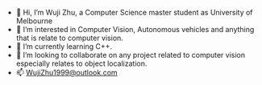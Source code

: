 - 👋 Hi, I’m Wuji Zhu, a Computer Science master student as University of Melbourne
- 👀 I’m interested in Computer Vision, Autonomous vehicles and anything that is relate to computer vision.
- 🌱 I’m currently learning C++.
- 💞️ I’m looking to collaborate on any project related to computer vision especially relates to object localization.
- 📫 WujiZhu1999@outlook.com

<!---
WujiZhu1999/WujiZhu1999 is a ✨ special ✨ repository because its `README.md` (this file) appears on your GitHub profile.
You can click the Preview link to take a look at your changes.
--->
